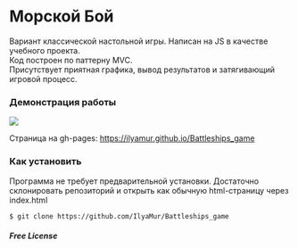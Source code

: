 # Морской Бой

Вариант классической настольной игры. Написан на JS в качестве учебного проекта.  
Код построен по паттерну MVC.  
Присутствует приятная графика, вывод результатов и затягивающий игровой процесс.  

### Демонстрация работы

![](https://i.imgur.com/4wFyxAK.png)

Страница на gh-pages:
https://ilyamur.github.io/Battleships_game

### Как установить

Программа не требует предварительной установки. Достаточно склонировать репозиторий и открыть как обычную html-страницу через index.html

```
$ git clone https://github.com/IlyaMur/Battleships_game
```

##### Free License

